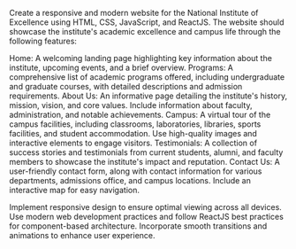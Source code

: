 Create a responsive and modern website for the National Institute of Excellence using HTML, CSS, JavaScript, and ReactJS. The website should showcase the institute's academic excellence and campus life through the following features:

Home: A welcoming landing page highlighting key information about the institute, upcoming events, and a brief overview.
Programs: A comprehensive list of academic programs offered, including undergraduate and graduate courses, with detailed descriptions and admission requirements.
About Us: An informative page detailing the institute's history, mission, vision, and core values. Include information about faculty, administration, and notable achievements.
Campus: A virtual tour of the campus facilities, including classrooms, laboratories, libraries, sports facilities, and student accommodation. Use high-quality images and interactive elements to engage visitors.
Testimonials: A collection of success stories and testimonials from current students, alumni, and faculty members to showcase the institute's impact and reputation.
Contact Us: A user-friendly contact form, along with contact information for various departments, admissions office, and campus locations. Include an interactive map for easy navigation.

Implement responsive design to ensure optimal viewing across all devices. Use modern web development practices and follow ReactJS best practices for component-based architecture. Incorporate smooth transitions and animations to enhance user experience.
